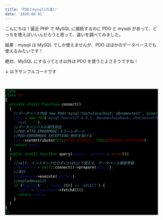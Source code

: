 ```yaml
---
title: 'PDOとmysqliの違い'
date: '2020-08-01'
---
```


こんにちは！最近 PHP で MySQL に接続するのに PDO と mysqli があって、どっちを使えばいいんだろうと思って、違いを調べてみました。

結果：mysqli は MySQL でしか使えませんが、PDO はほかのデータベースでも使えるみたいです！

絶対、MySQL にするってとき以外は PDO を使うとよさそうですね！

↓ 以下サンプルコードです
<br>
<br>
<br>

<div style='background: black; color: white;'>

```php
<?php
class DB
{
  private static function connect()
  {
    //データベース作成 new PDO('mysql:host=localhost; dbname=test', $user,$pass);
    $pdo = new PDO('mysql:host=127.0.0.1; dbname=facebook; charset=utf8mb4',
     'root', '');
    //データバンドルの属性設定
    //PDO:ATTR_ERRORMODE:エラーレポート
    //PDO:ERRORMODE_EXCEPTION:例外を投げる
    $pdo->setAttribute(PDO::ATTR_ERRMODE, PDO::ERRMODE_EXCEPTION);
    return $pdo;
  }
  public static function query($query, $params = array())
  {
    //self: インスタンス化せずにstaticで使える　データベース接続準備
    $statement = self::connect()->prepare($query);
    //実行
    $statement->execute($params);
    //explode≒split
    if (explode(' ', $query)[0] == 'SELECT') {
      $data = $statement->fetchAll();
      return $data;
    }
  }
}
?>
```

</div>
